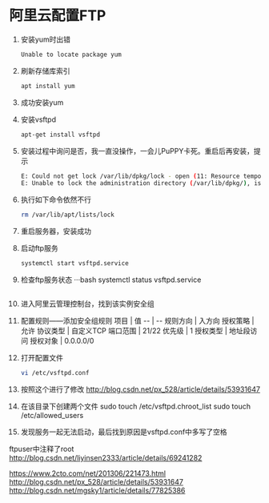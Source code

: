 # 阿里云配置FTP

1. 安装yum时出错
    ```bash
    Unable to locate package yum
    ```
2. 刷新存储库索引    
    ```bash
    apt install yum
    ```
3. 成功安装yum
4. 安装vsftpd
    ```bash
    apt-get install vsftpd
    ```
5. 安装过程中询问是否，我一直没操作，一会儿PuPPY卡死。重启后再安装，提示
    ```bash
    E: Could not get lock /var/lib/dpkg/lock - open (11: Resource temporarily unavailable)
    E: Unable to lock the administration directory (/var/lib/dpkg/), is another process using it?
    ```
6. 执行如下命令依然不行
    ```bash
    rm /var/lib/apt/lists/lock
    ```
7. 重启服务器，安装成功
8. 启动ftp服务
    ```bash
    systemctl start vsftpd.service
    ```
9. 检查ftp服务状态
    ···bash
    systemctl status vsftpd.service
    ```
10. 进入阿里云管理控制台，找到该实例安全组
11. 配置规则——添加安全组规则
    项目 | 值
    -- | --
    规则方向 | 入方向
    授权策略 | 允许
    协议类型 | 自定义TCP
    端口范围 | 21/22
    优先级 | 1
    授权类型 | 地址段访问
    授权对象 | 0.0.0.0/0
12. 打开配置文件
    ```bash
    vi /etc/vsftpd.conf
    ```
13. 按照这个进行了修改
http://blog.csdn.net/px_528/article/details/53931647

14. 在该目录下创建两个文件
sudo touch /etc/vsftpd.chroot_list
sudo touch /etc/allowed_users

15. 发现服务一起无法启动，最后找到原因是vsftpd.conf中多写了空格

ftpuser中注释了root
http://blog.csdn.net/liyinsen2333/article/details/69241282


https://www.2cto.com/net/201306/221473.html
http://blog.csdn.net/px_528/article/details/53931647
http://blog.csdn.net/mgsky1/article/details/77825386
